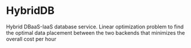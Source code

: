# HybridDB

Hybrid DBaaS-IaaS database service.
Linear optimization problem to find the optimal data placement between the two backends that minimizes the overall cost per hour 

